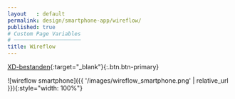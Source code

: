 ```yaml
---
layout   : default
permalink: design/smartphone-app/wireflow/
published: true
# Custom Page Variables
# ─────────────────────
title: Wireflow
---
```


[XD-bestanden](https://xd.adobe.com/view/a819e14c-8ac2-4910-6c9a-2aa8f99b9db6-de28/){:target="_blank"}{:.btn.btn-primary}

![wireflow smartphone]({{ '/images/wireflow_smartphone.png' | relative_url }}){:style="width: 100%"}